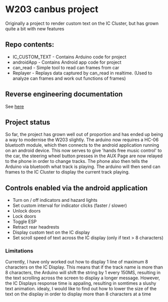 # W203 canbus project

Originally a project to render custom text on the IC Cluster, but has grown quite a bit with new features


## Repo contents:
* IC_CUSTOM_TEXT - Contains Arduino code for project
* androidApp - Contains Android app code for project
* can_read - Simple tool to read can frames from car
* Replayer - Replays data captured by can_read in realtime. (Used to analyze can frames and work out functions of frames)

## Reverse engineering documentation
See [here](https://docs.google.com/spreadsheets/d/1krPDmjjwmlta4jAVcDMoWbseAokUYnBAHn67pOo00C0/edit?usp=sharing)

## Project status
So far, the project has grown well out of proportion and has ended up being a way to modernise the W203 slightly. The arduino now requires a HC-06 bluetooth module, which then connects to the android application running on an android device. This now serves to give 'hands free music control' to the car, the steering wheel button presses in the AUX Page are now relayed to the phone in order to change tracks. The phone also then tells the Arduino via bluetooth what track is playing. The arduino will then send can frames to the IC Cluster to display the current track playing.

## Controls enabled via the android application
* Turn on / off indicators and hazard lights
* Set custom interval for indicator clicks (faster / slower)
* Unlock doors
* Lock doors
* Toggle ESP
* Retract rear headrests
* Display custom text on the IC display
* Set scroll speed of text across the IC display (only if text > 8 characters)

### Limitations
Currently, I have only worked out how to display 1 line of maximum 8 characters on the IC Display. This means that if the track name is more than 8 characters, the Arduino will shift the string by 1 every 150MS, resulting in the text scrolling across the screen to display a longer message. However, the IC Displays response time is appaling, resulting in somtimes a slushy text animation. idealy, I would like to find out how to lower the size of the text on the display in order to display more than 8 characters at a time

